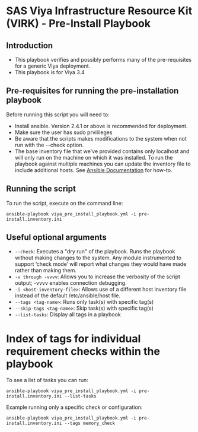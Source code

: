 # SAS Viya Infrastructure Resource Kit (VIRK) - Pre-Install Playbook

## Introduction
* This playbook verifies and possibly performs many of the pre-requisites for a generic Viya deployment.
* This playbook is for Viya 3.4

## Pre-requisites for running the pre-installation playbook
Before running this script you will need to:
* Install ansible. Version 2.4.1 or above is recommended for deployment.
* Make sure the user has sudo prvilileges
* Be aware that the scripts makes modifications to the system when not run with the --check option.
* The base inventory file that we've provided contains only localhost and will only run on the machine on which it was installed. To run the playbook against multiple machines you can update the inventory file to include additional hosts. See [Ansible Documentation](http://docs.ansible.com/ansible/latest/intro_inventory.html) for how-to.

## Running the script
To run the script, execute on the command line:
  ```
  ansible-playbook viya_pre_install_playbook.yml -i pre-install.inventory.ini
  ```

## Useful optional arguments
* ```--check```: Executes a "dry run" of the playbook. Runs the playbook without making changes to the system. Any module instrumented to support ‘check mode’  will report what changes they would have made rather than making them.
* ```-v through -vvvv```: Allows you to increase the verbosity of the script output; -vvvv enables connection debugging.
* ```-i <host-inventory-file>```: Allows use of a different host inventory file instead of the default /etc/ansible/host file.
* ```--tags <tag-name>```: Runs only task(s) with specific tag(s)
* ```--skip-tags <tag-name>```: Skip task(s) with specific tag(s)
* ```--list-tasks```: Display all tags in a playbook

# Index of tags for individual requirement checks within the playbook
To see a list of tasks you can run:
  ```
  ansible-playbook viya_pre_install_playbook.yml -i pre-install.inventory.ini --list-tasks
  ```
Example running only a specific check or configuration:
  ```
  ansible-playbook viya_pre_install_playbook.yml -i pre-install.inventory.ini --tags memory_check
  ```
